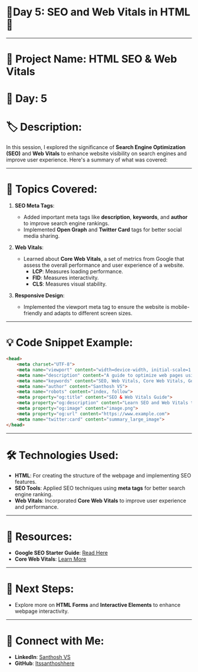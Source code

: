 # 📄Day 5: SEO and Web Vitals in HTML 📄

---

# 📌 **Project Name**: **HTML SEO & Web Vitals**

# 📅 **Day**: 5  
# 🏷 **Description**:  
In this session, I explored the significance of **Search Engine Optimization (SEO)** and **Web Vitals** to enhance website visibility on search engines and improve user experience. Here's a summary of what was covered:

---

# 🚀 **Topics Covered**:

1. **SEO Meta Tags**:
   - Added important meta tags like **description**, **keywords**, and **author** to improve search engine rankings.
   - Implemented **Open Graph** and **Twitter Card** tags for better social media sharing.

2. **Web Vitals**:
   - Learned about **Core Web Vitals**, a set of metrics from Google that assess the overall performance and user experience of a website.
     - **LCP**: Measures loading performance.
     - **FID**: Measures interactivity.
     - **CLS**: Measures visual stability.

3. **Responsive Design**:
   - Implemented the viewport meta tag to ensure the website is mobile-friendly and adapts to different screen sizes.

---

# 💡 **Code Snippet Example**:
```html
<head>
    <meta charset="UTF-8">
    <meta name="viewport" content="width=device-width, initial-scale=1.0">
    <meta name="description" content="A guide to optimize web pages using SEO and Web Vitals.">
    <meta name="keywords" content="SEO, Web Vitals, Core Web Vitals, Google, HTML, Web Performance">
    <meta name="author" content="Santhosh VS">
    <meta name="robots" content="index, follow">
    <meta property="og:title" content="SEO & Web Vitals Guide">
    <meta property="og:description" content="Learn SEO and Web Vitals to optimize your web pages.">
    <meta property="og:image" content="image.png">
    <meta property="og:url" content="https://www.example.com">
    <meta name="twitter:card" content="summary_large_image">
</head>
```

---

# 🛠 **Technologies Used**:
- **HTML**: For creating the structure of the webpage and implementing SEO features.
- **SEO Tools**: Applied SEO techniques using **meta tags** for better search engine ranking.
- **Web Vitals**: Incorporated **Core Web Vitals** to improve user experience and performance.

---

# 📖 **Resources**:
- **Google SEO Starter Guide**: [Read Here](https://developers.google.com/search/docs/fundamentals/seo-starter-guide)
- **Core Web Vitals**: [Learn More](https://web.dev/vitals/)

---

# 📝 **Next Steps**:
- Explore more on **HTML Forms** and **Interactive Elements** to enhance webpage interactivity.

---

# 🔗 **Connect with Me**:
- **LinkedIn**: [Santhosh VS](https://www.linkedin.com/in/thesanthoshvs/)
- **GitHub**: [Itssanthoshhere](https://github.com/Itssanthoshhere)
